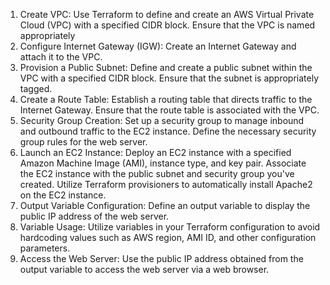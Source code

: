 1. Create VPC:
Use Terraform to define and create an AWS Virtual Private Cloud (VPC) with a specified CIDR block.
Ensure that the VPC is named appropriately
2. Configure Internet Gateway (IGW):
Create an Internet Gateway and attach it to the VPC.
3. Provision a Public Subnet:
Define and create a public subnet within the VPC with a specified CIDR block.
Ensure that the subnet is appropriately tagged.
4. Create a Route Table:
Establish a routing table that directs traffic to the Internet Gateway.
Ensure that the route table is associated with the VPC.
5. Security Group Creation:
Set up a security group to manage inbound and outbound traffic to the EC2 instance.
Define the necessary security group rules for the web server.
6. Launch an EC2 Instance:
Deploy an EC2 instance with a specified Amazon Machine Image (AMI), instance type, and key pair.
Associate the EC2 instance with the public subnet and security group you've created.
Utilize Terraform provisioners  to automatically install Apache2 on the EC2 instance.
7. Output Variable Configuration:
Define an output variable to display the public IP address of the web server.
8. Variable Usage:
Utilize variables in your Terraform configuration to avoid hardcoding values such as AWS region, AMI ID, and other configuration parameters.
9. Access the Web Server:
Use the public IP address obtained from the output variable to access the web server via a web browser.
